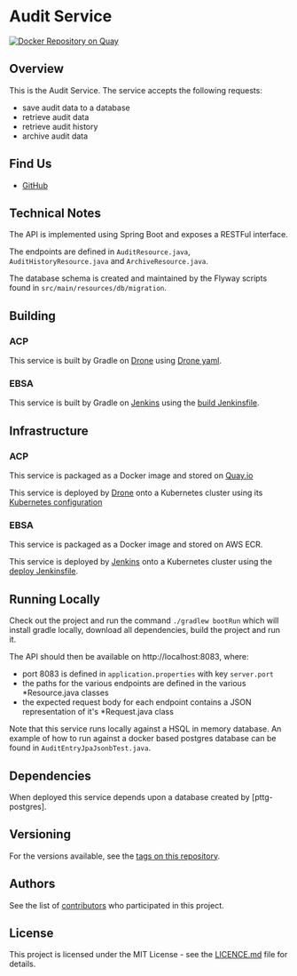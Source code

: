 Audit Service
=

[![Docker Repository on Quay](https://quay.io/repository/ukhomeofficedigital/pttg-ip-audit/status "Docker Repository on Quay")](https://quay.io/repository/ukhomeofficedigital/pttg-ip-hmrc)

## Overview

This is the Audit Service. The service accepts the following requests:
* save audit data to a database
* retrieve audit data
* retrieve audit history
* archive audit data
 
## Find Us

* [GitHub]

## Technical Notes

The API is implemented using Spring Boot and exposes a RESTFul interface.

The endpoints are defined in `AuditResource.java`, `AuditHistoryResource.java` and `ArchiveResource.java`.

The database schema is created and maintained by the Flyway scripts found in `src/main/resources/db/migration`. 

## Building

### ACP

This service is built by Gradle on [Drone] using [Drone yaml].

### EBSA

This service is built by Gradle on [Jenkins] using the [build Jenkinsfile].

## Infrastructure

### ACP

This service is packaged as a Docker image and stored on [Quay.io]

This service is deployed by [Drone] onto a Kubernetes cluster using its [Kubernetes configuration]

### EBSA

This service is packaged as a Docker image and stored on AWS ECR.

This service is deployed by [Jenkins] onto a Kubernetes cluster using the [deploy Jenkinsfile].

## Running Locally

Check out the project and run the command `./gradlew bootRun` which will install gradle locally, download all dependencies, build the project and run it.

The API should then be available on http://localhost:8083, where:
- port 8083 is defined in `application.properties` with key `server.port`
- the paths for the various endpoints are defined in the various *Resource.java classes
- the expected request body for each endpoint contains a JSON representation of it's *Request.java class

Note that this service runs locally against a HSQL in memory database.  An example of how to run against a docker based postgres database can be found in `AuditEntryJpaJsonbTest.java`.

## Dependencies

When deployed this service depends upon a database created by [pttg-postgres]. 

## Versioning

For the versions available, see the [tags on this repository].

## Authors

See the list of [contributors] who participated in this project.

## License

This project is licensed under the MIT License - see the [LICENCE.md]
file for details.


[contributors]:                     https://github.com/UKHomeOffice/pttg-ip-audit/graphs/contributors
[Quay.io]:                          https://quay.io/repository/ukhomeofficedigital/pttg-ip-audit
[kubernetes configuration]:         https://github.com/UKHomeOffice/kube-pttg-ip-audit
[Drone yaml]:                       .drone.yml
[tags on this repository]:          https://github.com/UKHomeOffice/pttg-ip-audit/tags
[LICENCE.md]:                       LICENCE.md
[GitHub]:                           https://github.com/orgs/UKHomeOffice/teams/pttg
[Drone]:                            https://drone.acp.homeoffice.gov.uk/UKHomeOffice/pttg-ip-audit
[Jenkins]:                          https://eue-pttg-jenkins-dtzo-kops1.service.ops.iptho.co.uk/job/build_eue_api_audit_service/             
[build Jenkinsfile]:                https://bitbucket.ipttools.info/projects/EUE-API/repos/eue-api-shared-services-toolset/browse/Jenkinsfile.pttg_ip_audit
[deploy Jenkinsfile]:               https://eue-pttg-jenkins-dtzo-kops1.service.ops.iptho.co.uk/job/deploy_np_dev_push_eue_api_project_tiller/

